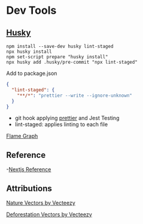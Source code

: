 # Dev Tools

## [Husky](https://typicode.github.io/husky/#/)

```
npm install --save-dev husky lint-staged
npx husky install
npm set-script prepare "husky install"
npx husky add .husky/pre-commit "npx lint-staged"
```

Add to package.json

```json
{
  "lint-staged": {
    "**/*": "prettier --write --ignore-unknown"
  }
}
```

- git hook applying [prettier](https://prettier.io/) and Jest Testing
- lint-staged: applies linting to each file

[Flame Graph](https://github.com/spiermar/d3-flame-graph)

## Reference

-[Nextjs Reference](https://blog.logrocket.com/nextjs-cloud-firestore-full-stack-app-tutorial/)

## Attributions

<a href="https://www.vecteezy.com/free-vector/nature">Nature Vectors by Vecteezy</a>

<a href="https://www.vecteezy.com/free-vector/deforestation">Deforestation Vectors by Vecteezy</a>
